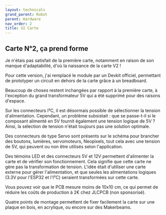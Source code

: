 ```yaml
---
layout: technicals
grand_parent: Robot
parent: Hardware
nav_order: 2
title: V2 Carte
---
```


## Carte N°2, ça prend forme

Je n'étais pas satisfait de la première carte, notamment en raison de son manque d'adaptabilité, d'où la naissance de la carte V2 !

<kicanvas-embed controls="full">
    <kicanvas-source src="./V2_carte_files/MainBoardV2.kicad_sch"></kicanvas-source>
    <kicanvas-source src="./V2_carte_files/MainBoardV2.kicad_pcb"></kicanvas-source>
</kicanvas-embed>

Pour cette version, j'ai remplacé le module par un Devkit officiel, permettant de prototyper un circuit en dehors de la carte grâce à un breadboard.

Beaucoup de choses restent inchangées par rapport à la première carte, à l'exception du grand transformateur 5V qui a été supprimé pour des raisons d'espace.

Sur les connecteurs I²C, il est désormais possible de sélectionner la tension d'alimentation. Cependant, un problème subsistait : que se passe-t-il si le composant alimenté en 5V fournit également une tension logique de 5V ? Ainsi, la sélection de tension n'était toujours pas une solution optimale.

Des connecteurs de type Servo sont présents sur le schéma pour brancher des boutons, lumières, servomoteurs, Neopixels, tout cela avec une tension de 5V, qui peuvent ou non être utilisés selon l'application.

Des témoins LED et des connecteurs 5V et 12V permettent d'alimenter la carte et de vérifier son fonctionnement. Cela signifie que cette carte ne gère pas la transformation de tension. L'idée était d'utiliser une carte externe pour gérer l'alimentation, et que seules les alimentations logiques (3.3V pour l'ESP32 et l'I²C) seraient transformées sur cette carte.

Vous pouvez voir que le PCB mesure moins de 10x10 cm, ce qui permet de réduire les coûts de production à 2€ chez JLCPCB (non sponsorisé).

Quatre points de montage permettent de fixer facilement la carte sur une plaque en bois, en acrylique, ou encore sur des Makerbeams.
